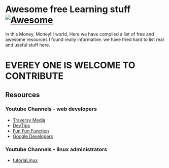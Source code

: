 # Awesome free Learning stuff [![Awesome](https://cdn.rawgit.com/sindresorhus/awesome/d7305f38d29fed78fa85652e3a63e154dd8e8829/media/badge.svg)](https://github.com/sindresorhus/awesome)

In this Money, Money!!! world, Here we have compiled a list of free and awesome resources I found really informative. we have tried hard to list real and useful stuff here. 

# EVEREY ONE IS WELCOME TO CONTRIBUTE

Resources
---------

### Youtube Channels - web developers 
- [Traversy Media](https://www.youtube.com/channel/UC29ju8bIPH5as8OGnQzwJyA)
- [DevTips](https://www.youtube.com/user/DevTipsForDesigners)
- [Fun Fun Function](https://www.youtube.com/channel/UCO1cgjhGzsSYb1rsB4bFe4Q)
- [Google Developers](https://www.youtube.com/user/GoogleDevelopers)

### Youtube Channels - linux administrators
- [tutoriaLinux](https://www.youtube.com/channel/UCvA_wgsX6eFAOXI8Rbg_WiQ)
